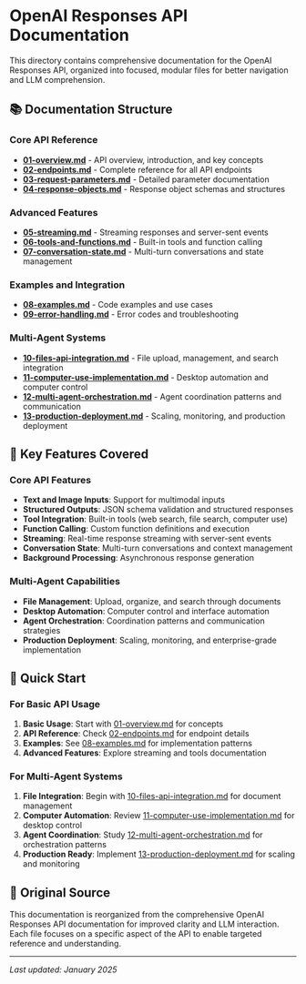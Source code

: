 # OpenAI Responses API Documentation

This directory contains comprehensive documentation for the OpenAI Responses API, organized into focused, modular files for better navigation and LLM comprehension.

## 📚 Documentation Structure

### Core API Reference
- **[01-overview.md](01-overview.md)** - API overview, introduction, and key concepts
- **[02-endpoints.md](02-endpoints.md)** - Complete reference for all API endpoints
- **[03-request-parameters.md](03-request-parameters.md)** - Detailed parameter documentation
- **[04-response-objects.md](04-response-objects.md)** - Response object schemas and structures

### Advanced Features
- **[05-streaming.md](05-streaming.md)** - Streaming responses and server-sent events
- **[06-tools-and-functions.md](06-tools-and-functions.md)** - Built-in tools and function calling
- **[07-conversation-state.md](07-conversation-state.md)** - Multi-turn conversations and state management

### Examples and Integration
- **[08-examples.md](08-examples.md)** - Code examples and use cases
- **[09-error-handling.md](09-error-handling.md)** - Error codes and troubleshooting

### Multi-Agent Systems
- **[10-files-api-integration.md](10-files-api-integration.md)** - File upload, management, and search integration
- **[11-computer-use-implementation.md](11-computer-use-implementation.md)** - Desktop automation and computer control
- **[12-multi-agent-orchestration.md](12-multi-agent-orchestration.md)** - Agent coordination patterns and communication
- **[13-production-deployment.md](13-production-deployment.md)** - Scaling, monitoring, and production deployment

## 🎯 Key Features Covered

### Core API Features
- **Text and Image Inputs**: Support for multimodal inputs
- **Structured Outputs**: JSON schema validation and structured responses
- **Tool Integration**: Built-in tools (web search, file search, computer use)
- **Function Calling**: Custom function definitions and execution
- **Streaming**: Real-time response streaming with server-sent events
- **Conversation State**: Multi-turn conversations and context management
- **Background Processing**: Asynchronous response generation

### Multi-Agent Capabilities
- **File Management**: Upload, organize, and search through documents
- **Desktop Automation**: Computer control and interface automation
- **Agent Orchestration**: Coordination patterns and communication strategies
- **Production Deployment**: Scaling, monitoring, and enterprise-grade implementation

## 🚀 Quick Start

### For Basic API Usage
1. **Basic Usage**: Start with [01-overview.md](01-overview.md) for concepts
2. **API Reference**: Check [02-endpoints.md](02-endpoints.md) for endpoint details
3. **Examples**: See [08-examples.md](08-examples.md) for implementation patterns
4. **Advanced Features**: Explore streaming and tools documentation

### For Multi-Agent Systems
1. **File Integration**: Begin with [10-files-api-integration.md](10-files-api-integration.md) for document management
2. **Computer Automation**: Review [11-computer-use-implementation.md](11-computer-use-implementation.md) for desktop control
3. **Agent Coordination**: Study [12-multi-agent-orchestration.md](12-multi-agent-orchestration.md) for orchestration patterns
4. **Production Ready**: Implement [13-production-deployment.md](13-production-deployment.md) for scaling and monitoring

## 📖 Original Source

This documentation is reorganized from the comprehensive OpenAI Responses API documentation for improved clarity and LLM interaction. Each file focuses on a specific aspect of the API to enable targeted reference and understanding.

---

*Last updated: January 2025* 